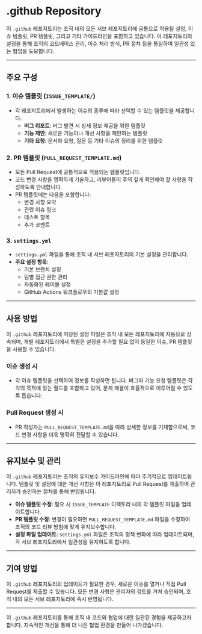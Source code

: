 # .github Repository

이 `.github` 레포지토리는 조직 내의 모든 서브 레포지토리에 공통으로 적용될 설정, 이슈 템플릿, PR 템플릿, 그리고 기타 가이드라인을 포함하고 있습니다.
이 레포지토리의 설정을 통해 조직의 코드베이스 관리, 이슈 처리 방식, PR 절차 등을 통일하여 일관성 있는 협업을 도모합니다.

---

## 주요 구성

### 1. 이슈 템플릿 (`ISSUE_TEMPLATE/`)

- 각 레포지토리에서 발생하는 이슈의 종류에 따라 선택할 수 있는 템플릿을 제공합니다.
  - **버그 리포트**: 버그 발견 시 상세 정보 제공을 위한 템플릿
  - **기능 제안**: 새로운 기능이나 개선 사항을 제안하는 템플릿
  - **기타 요청**: 문서화 요청, 질문 등 기타 이슈의 정리를 위한 템플릿

### 2. PR 템플릿 (`PULL_REQUEST_TEMPLATE.md`)

- 모든 Pull Request에 공통적으로 적용되는 템플릿입니다.
- 코드 변경 사항을 명확하게 기술하고, 리뷰어들이 주의 깊게 확인해야 할 사항을 작성하도록 안내합니다.
- PR 템플릿에는 다음을 포함합니다:
  - 변경 사항 요약
  - 관련 이슈 링크
  - 테스트 항목
  - 추가 코멘트

### 3. `settings.yml`

- `settings.yml` 파일을 통해 조직 내 서브 레포지토리의 기본 설정을 관리합니다.
- **주요 설정 항목**:
  - 기본 브랜치 설정
  - 팀별 접근 권한 관리
  - 자동화된 레이블 설정
  - GitHub Actions 워크플로우의 기본값 설정

---

## 사용 방법

이 `.github` 레포지토리에 저장된 설정 파일은 조직 내 모든 레포지토리에 자동으로 상속되며, 개별 레포지토리에서 특별한 설정을 추가할 필요 없이 동일한 이슈, PR 템플릿을 사용할 수 있습니다.

### 이슈 생성 시
- 각 이슈 템플릿을 선택하여 정보를 작성하면 됩니다. 버그와 기능 요청 템플릿은 각각의 목적에 맞는 필드를 포함하고 있어, 문제 해결이 효율적으로 이루어질 수 있도록 돕습니다.

### Pull Request 생성 시
- PR 작성자는 `PULL_REQUEST_TEMPLATE.md`을 따라 상세한 정보를 기재함으로써, 코드 변경 사항을 더욱 명확히 전달할 수 있습니다.

---

## 유지보수 및 관리

이 `.github` 레포지토리는 조직의 유지보수 가이드라인에 따라 주기적으로 업데이트됩니다. 템플릿 및 설정에 대한 개선 사항은 이 레포지토리로 Pull Request를 제출하여 관리자가 승인하는 절차를 통해 반영됩니다.

- **이슈 템플릿 수정**: 필요 시 `ISSUE_TEMPLATE` 디렉토리 내의 각 템플릿 파일을 업데이트합니다.
- **PR 템플릿 수정**: 변경이 필요하면 `PULL_REQUEST_TEMPLATE.md` 파일을 수정하여 조직의 코드 리뷰 방침에 맞게 유지보수합니다.
- **설정 파일 업데이트**: `settings.yml` 파일은 조직의 정책 변화에 따라 업데이트되며, 각 서브 레포지토리에서 일관성을 유지하도록 합니다.

---

## 기여 방법

이 `.github` 레포지토리의 업데이트가 필요한 경우, 새로운 이슈를 열거나 직접 Pull Request를 제출할 수 있습니다. 모든 변경 사항은 관리자의 검토를 거쳐 승인되며, 조직 내의 모든 서브 레포지토리에 즉시 반영됩니다.

---

이 `.github` 레포지토리를 통해 조직 내 코드와 협업에 대한 일관된 경험을 제공하고자 합니다. 지속적인 개선을 통해 더 나은 협업 환경을 만들어 나가겠습니다.
